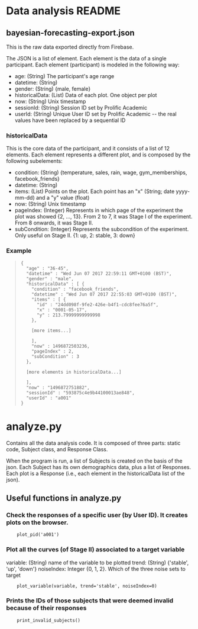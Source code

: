 # Data analysis README

## bayesian-forecasting-export.json

This is the raw data exported directly from Firebase.

The JSON is a list of element. Each element is the data of a single participant.
Each element (participant) is modeled in the following way:

- age: (String) The participant's age range
- datetime: (String)
- gender: (String) {male, female}
- historicalData: (List) Data of each plot. One object per plot
- now: (String) Unix timestamp
- sessionId: (String) Session ID set by Prolific Academic
- userId: (String) Unique User ID set by Prolific Academic -- the real values have been replaced by a sequential ID


### historicalData

This is the core data of the participant, and it consists of a list of 12 elements.
Each element represents a different plot, and is composed by the following subelements:

- condition: (String) {temperature, sales, rain, wage, gym_memberships, facebook_friends}
- datetime: (String)
- items: (List) Points on the plot. Each point has an "x" (String; date yyyy-mm-dd) and a "y" value (float)
- now: (String) Unix timestamp
- pageIndex: (Integer) Represents in which page of the experiment the plot was showed {2, ..., 13}. From 2 to 7, it was Stage I of the experiment. From 8 onwards, it was Stage II.
- subCondition: (Integer) Represents the subcondition of the experiment. Only useful on Stage II. {1: up, 2: stable, 3: down}

### Example

<blockquote>

    {
      "age" : "36-45",
      "datetime" : "Wed Jun 07 2017 22:59:11 GMT+0100 (BST)",
      "gender" : "male",
      "historicalData" : [ {
        "condition" : "facebook_friends",
        "datetime" : "Wed Jun 07 2017 22:55:03 GMT+0100 (BST)",
        "items" : [ {
          "id" : "24dd098f-9fe2-426e-b4f1-cdc8fee76a5f",
          "x" : "0001-05-17",
          "y" : 213.79999999999998
        },

        [more items...]

        ],
        "now" : 1496872503236,
        "pageIndex" : 2,
        "subCondition" : 3
      },

      [more elements in historicalData...]

      ],
      "now" : "1496872751882",
      "sessionId" : "593875c4e9b44100013ae848",
      "userId" : "a001"
    }

</blockquote>

# analyze.py

Contains all the data analysis code. It is composed of three parts: static code,
Subject class, and Response Class.

When the program is run, a list of Subjects is created on the basis of the json.
Each Subject has its own demographics data, plus a list of Responses. Each plot
is a Response (i.e., each element in the historicalData list of the json).

## Useful functions in analyze.py

### Check the responses of a specific user (by User ID). It creates plots on the browser.

        plot_pid('a001')

### Plot all the curves (of Stage II) associated to a target variable

variable: (String) name of the variable to be plotted
trend: (String) {'stable', 'up', 'down'}
noiseIndex: Integer {0, 1, 2}. Which of the three noise sets to target

        plot_variable(variable, trend='stable', noiseIndex=0)


### Prints the IDs of those subjects that were deemed invalid because of their responses

        print_invalid_subjects()
